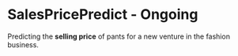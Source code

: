# SalesPricePredict - Ongoing
Predicting the **selling price** of pants for a new venture in the fashion business.

